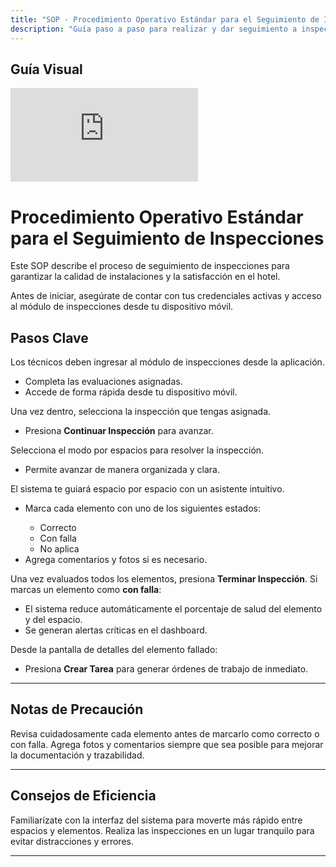 ```yaml
---
title: "SOP · Procedimiento Operativo Estándar para el Seguimiento de Inspecciones"
description: "Guía paso a paso para realizar y dar seguimiento a inspecciones en el hotel"
---
```


## Guía Visual

<iframe
  className="w-full aspect-video rounded-xl"
  src="https://www.loom.com/embed/cfa33fd310994df98caf76ee4684d1db"
  title="Seguimiento de Inspecciones en el hotel"
  frameBorder="0"
  allow="accelerometer; autoplay; clipboard-write; encrypted-media; gyroscope; picture-in-picture"
  allowFullScreen
></iframe>

# Procedimiento Operativo Estándar para el Seguimiento de Inspecciones

Este SOP describe el proceso de seguimiento de inspecciones para garantizar la calidad de instalaciones y la satisfacción en el hotel.

<Note>
Antes de iniciar, asegúrate de contar con tus credenciales activas y acceso al módulo de inspecciones desde tu dispositivo móvil.
</Note>

## Pasos Clave

<Steps titleSize="h3">
  <Step title="Paso 1 · Acceso a Inspecciones" icon="login" iconType="solid" stepNumber={1}>
    Los técnicos deben ingresar al módulo de inspecciones desde la aplicación.
    <ul>
      <li>Completa las evaluaciones asignadas.</li>
      <li>Accede de forma rápida desde tu dispositivo móvil.</li>
    </ul>
  </Step>

  <Step title="Paso 2 · Selección de Inspección" icon="search" iconType="solid" stepNumber={2}>
    Una vez dentro, selecciona la inspección que tengas asignada.
    <ul>
      <li>Presiona <b>Continuar Inspección</b> para avanzar.</li>
    </ul>
  </Step>

  <Step title="Paso 3 · Modo por Espacios" icon="grid" iconType="solid" stepNumber={3}>
    Selecciona el modo por espacios para resolver la inspección.
    <ul>
      <li>Permite avanzar de manera organizada y clara.</li>
    </ul>
  </Step>

  <Step title="Paso 4 · Evaluación de Elementos" icon="check-circle" iconType="solid" stepNumber={4}>
    El sistema te guiará espacio por espacio con un asistente intuitivo.
    <ul>
      <li>Marca cada elemento con uno de los siguientes estados:</li>
      <ul>
        <li>Correcto</li>
        <li>Con falla</li>
        <li>No aplica</li>
      </ul>
      <li>Agrega comentarios y fotos si es necesario.</li>
    </ul>
  </Step>

  <Step title="Paso 5 · Finalización de Inspección" icon="flag-checkered" iconType="solid" stepNumber={5}>
    Una vez evaluados todos los elementos, presiona <b>Terminar Inspección</b>.
  </Step>

  <Step title="Paso 6 · Manejo de Fallas" icon="alert-triangle" iconType="solid" stepNumber={6}>
    Si marcas un elemento como <b>con falla</b>:
    <ul>
      <li>El sistema reduce automáticamente el porcentaje de salud del elemento y del espacio.</li>
      <li>Se generan alertas críticas en el dashboard.</li>
    </ul>
  </Step>

  <Step title="Paso 7 · Creación de Tareas" icon="plus" iconType="solid" stepNumber={7}>
    Desde la pantalla de detalles del elemento fallado:
    <ul>
      <li>Presiona <b>Crear Tarea</b> para generar órdenes de trabajo de inmediato.</li>
    </ul>
  </Step>
</Steps>

---

## Notas de Precaución

<Warning>
Revisa cuidadosamente cada elemento antes de marcarlo como correcto o con falla.
</Warning>

<Warning>
Agrega fotos y comentarios siempre que sea posible para mejorar la documentación y trazabilidad.
</Warning>

---

## Consejos de Eficiencia

<Tip>
Familiarízate con la interfaz del sistema para moverte más rápido entre espacios y elementos.
</Tip>

<Tip>
Realiza las inspecciones en un lugar tranquilo para evitar distracciones y errores.
</Tip>

---
